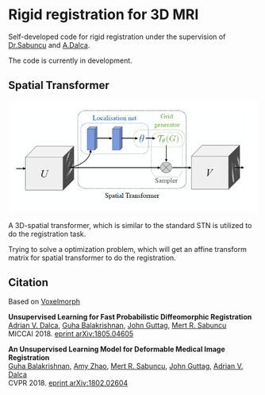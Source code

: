 # Rigid registration for 3D MRI 

Self-developed code for rigid registration under the supervision of [Dr.Sabuncu](https://scholar.google.com/citations?user=Pig-I4QAAAAJ&hl=en&oi=ao) and [A.Dalca](https://scholar.google.com/citations?user=zRy-zdAAAAAJ&hl=en&oi=ao). 

The code is currently in development.

## Spatial Transformer

![image](https://github.com/ShouYuqing/Images/blob/master/2.png)

A 3D-spatial transformer, which is similar to the standard STN is utilized to do the registration task.

Trying to solve a optimization problem, which will get an affine transform matrix for spatial transformer to do the registration.


## Citation
Based on [Voxelmorph](https://arxiv.org/abs/1809.05231/) 


**Unsupervised Learning for Fast Probabilistic Diffeomorphic Registration**  
[Adrian V. Dalca](http://adalca.mit.edu), [Guha Balakrishnan](http://people.csail.mit.edu/balakg/), [John Guttag](https://people.csail.mit.edu/guttag/), [Mert R. Sabuncu](http://sabuncu.engineering.cornell.edu/)  
MICCAI 2018. [eprint arXiv:1805.04605](https://arxiv.org/abs/1805.04605)


**An Unsupervised Learning Model for Deformable Medical Image Registration**  
[Guha Balakrishnan](http://people.csail.mit.edu/balakg/), [Amy Zhao](http://people.csail.mit.edu/xamyzhao/), [Mert R. Sabuncu](http://sabuncu.engineering.cornell.edu/), [John Guttag](https://people.csail.mit.edu/guttag/), [Adrian V. Dalca](http://adalca.mit.edu)  
CVPR 2018. [eprint arXiv:1802.02604](https://arxiv.org/abs/1802.02604)


